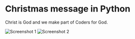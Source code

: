 # Christmas message in Python

Christ is God and we make part of Coders for God.

![Screenshot 1]("https://raw.githubusercontent.com/ezequias/christmasmessage/master/img/Screenshot1.png")
![Screenshot 2]("https://raw.githubusercontent.com/ezequias/christmasmessage/master/img/Screenshot2.png")

